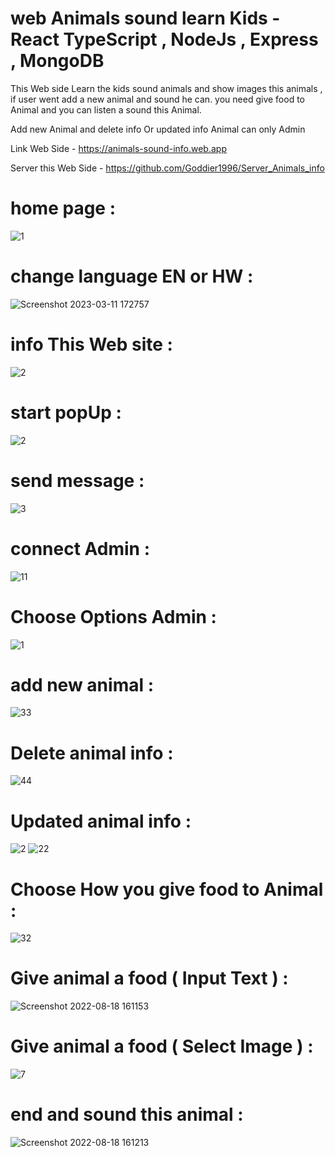 # web Animals sound learn Kids - React TypeScript , NodeJs , Express , MongoDB
 
This Web side Learn the kids sound animals and show images this animals , if user went add a new animal and sound he can.
you need give food to Animal and you can listen a sound this Animal.

Add new Animal and delete info Or updated info Animal can only Admin
  
Link Web Side - https://animals-sound-info.web.app

Server this Web Side - https://github.com/Goddier1996/Server_Animals_info 
  
        

# home page :

![1](https://user-images.githubusercontent.com/59862302/209565679-81ab2552-bfa9-45e7-b83a-8f134eb87641.jpg)

# change language EN or HW :

![Screenshot 2023-03-11 172757](https://user-images.githubusercontent.com/59862302/224493036-98a35c67-1ba2-44b0-85b3-e90ef2be32e3.png)


# info This Web site : 
 
![2](https://user-images.githubusercontent.com/59862302/209565714-bddd054e-8669-4ce8-9e63-4257c29177f6.jpg)


# start popUp :

![2](https://user-images.githubusercontent.com/59862302/199490995-fdc3eeab-539a-47f5-bf2e-218f8a7123a1.jpg)

# send message :
![3](https://user-images.githubusercontent.com/59862302/199491064-75b0a33c-704f-414a-a144-43c6d807a082.jpg)


# connect Admin :

![11](https://user-images.githubusercontent.com/59862302/199490636-f5c658b9-5da3-4c20-8886-31bbb672a9ae.jpg)


# Choose Options Admin :

![1](https://user-images.githubusercontent.com/59862302/199711704-a75602e1-6985-42b8-9c65-a30d301dc833.jpg)


# add new animal :

![33](https://user-images.githubusercontent.com/59862302/199490436-4aff50e3-876d-4a79-8345-79709a063418.jpg)


# Delete animal info :

![44](https://user-images.githubusercontent.com/59862302/199490534-aa133456-105f-42fc-b255-bad0fb5f61a4.jpg)


# Updated animal info :
![2](https://user-images.githubusercontent.com/59862302/199711601-b02c4801-77ba-4f6b-a691-d23be72972a8.jpg)
![22](https://user-images.githubusercontent.com/59862302/199711609-fd3514bf-0998-45ae-82c4-7bc5e0a468bd.jpg)


# Choose How you give food to Animal :
![32](https://user-images.githubusercontent.com/59862302/199492313-686ff685-c819-4e4d-84d6-1bbe6a1f44d2.jpg)


# Give animal a food ( Input Text ) :

![Screenshot 2022-08-18 161153](https://user-images.githubusercontent.com/59862302/185404150-86f69298-df43-4090-a848-505b67dad490.jpg)


# Give animal a food ( Select Image ) :

![7](https://user-images.githubusercontent.com/59862302/199491849-ea35f508-487a-4265-bd4c-9f9401a1089d.jpg)

# end and sound this animal :

![Screenshot 2022-08-18 161213](https://user-images.githubusercontent.com/59862302/185404289-7b618878-6f5e-44ca-ad2f-d28b8c5abc34.jpg)
